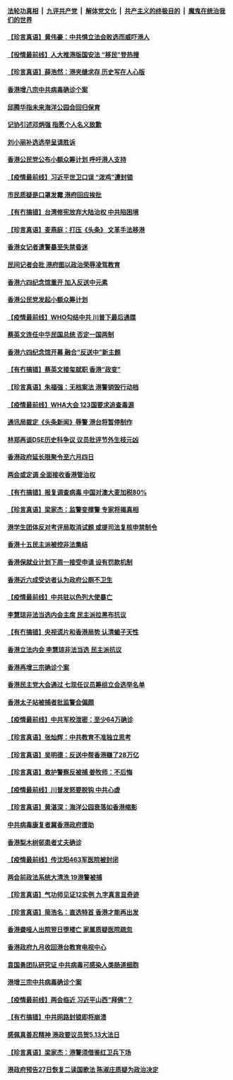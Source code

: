 

####  [法轮功真相](../../../../basic/blob/master/README.md?t=05241201) &nbsp;|&nbsp; [九评共产党](../../../../9ping.md/blob/master/README.md?t=05241201) &nbsp;|&nbsp; [解体党文化](../../../../jtdwh.md/blob/master/README.md?t=05241201)  &nbsp;|&nbsp; [共产主义的终极目的](../../../../gczydzjmd.md/blob/master/README.md?t=05241201) &nbsp;|&nbsp; [魔鬼在统治我们的世界](../../../../mgztzwmdsj.md/blob/master/README.md?t=05241201) 

#### [【珍言真语】黄伟豪：中共惧立法会败选而威吓港人](../pages/nsc415/n12131857.md?t=05241201) 

#### [【役情最前线】人大推港版国安法 “移民”登热搜](../pages/nsc415/n12130182.md?t=05241201) 

#### [【珍言真语】薛浩然：港夹缝求存 历史写在人心版](../pages/nsc415/n12129289.md?t=05241201) 

#### [香港增八宗中共病毒确诊个案](../pages/nsc415/n12127972.md?t=05241201) 

#### [邱腾华指未来海洋公园会回归保育](../pages/nsc415/n12127955.md?t=05241201) 

#### [记协引述邓炳强 指愿个人名义致歉](../pages/nsc415/n12127935.md?t=05241201) 

#### [刘小丽补选选举呈请胜诉](../pages/nsc415/n12127885.md?t=05241201) 

#### [香港公民党公布小额众筹计划 呼吁港人支持](../pages/nsc415/n12123413.md?t=05241201) 

#### [【疫情最前线】习近平世卫口误 “泼鸡”遭封锁](../pages/nsc415/n12127471.md?t=05241201) 

#### [市民质疑是口罩发霉 港府回应挨批](../pages/nsc415/n12123099.md?t=05241201) 

#### [【有冇搞错】台湾修宪放弃大陆治权 中共陷困境](../pages/nsc415/n12127316.md?t=05241201) 

#### [【珍言真语】麦燕庭：打压《头条》 文革手法移港](../pages/nsc415/n12126606.md?t=05241201) 

#### [香港女记者遭警暴至失禁昏迷](../pages/nsc415/n12125120.md?t=05241201) 

#### [民间记者会批 港府图以政治荣辱凌驾教育](../pages/nsc415/n12125116.md?t=05241201) 

#### [香港六四纪念馆重开 加入反送中元素](../pages/nsc415/n12125096.md?t=05241201) 

#### [香港公民党发起小额众筹计划](../pages/nsc415/n12125070.md?t=05241201) 

#### [【疫情最前线】WHO勾结中共 川普下最后通牒](../pages/nsc415/n12124547.md?t=05241201) 

#### [蔡英文连任中华民国总统 否定一国两制](../pages/nsc415/n12124793.md?t=05241201) 

#### [香港六四纪念馆开幕 融合“反送中”新主题](../pages/nsc415/n12124155.md?t=05241201) 

#### [【有冇搞错】蔡英文接玺就职 香港“政变”](../pages/nsc415/n12124392.md?t=05241201) 

#### [【珍言真语】朱福强：无档案法 港警销毁行动档](../pages/nsc415/n12123697.md?t=05241201) 

#### [【疫情最前线】WHA大会 123国要求追查毒源](../pages/nsc415/n12121865.md?t=05241201) 

#### [通讯局裁定《头条新闻》辱警 港台将暂停制作](../pages/nsc415/n12122432.md?t=05241201) 

#### [林郑再谈DSE历史科争议 议员批评节外生枝元凶](../pages/nsc415/n12122414.md?t=05241201) 

#### [香港政府延长限聚令至六月四日](../pages/nsc415/n12122366.md?t=05241201) 

#### [两会或定调 全面接收香港管治权](../pages/nsc415/n12122190.md?t=05241201) 

#### [【有冇搞错】报复调查病毒 中国对澳大麦加税80%](../pages/nsc415/n12121747.md?t=05241201) 

#### [【珍言真语】梁家杰：监警变撑警 专家将揭真相](../pages/nsc415/n12121241.md?t=05241201) 

#### [港学生团体反对考评局取消试题 或提司法复核申禁制令](../pages/nsc415/n12119623.md?t=05241201) 

#### [香港十五民主派被控非法集结](../pages/nsc415/n12119614.md?t=05241201) 

#### [香港保就业计划下周一接受申请 设有罚款机制](../pages/nsc415/n12119605.md?t=05241201) 

#### [香港近六成受访者认为政府公厕不卫生](../pages/nsc415/n12119591.md?t=05241201) 

#### [【疫情最前线】中共驻以色列大使暴亡](../pages/nsc415/n12119089.md?t=05241201) 

#### [李慧琼非法当选内会主席 民主派拉黑布抗议](../pages/nsc415/n12119353.md?t=05241201) 

#### [【有冇搞错】央视谎片和香港局势 认清蝎子天性](../pages/nsc415/n12119015.md?t=05241201) 

#### [香港立法内会 李慧琼非法当选 民主派抗议](../pages/nsc415/n12118643.md?t=05241201) 

#### [香港再增三宗确诊个案](../pages/nsc415/n12117002.md?t=05241201) 

#### [香港民主党大会通过 七现任议员筹组立会选举名单](../pages/nsc415/n12116973.md?t=05241201) 

#### [香港太子站被捕者批监警会偏颇](../pages/nsc415/n12116949.md?t=05241201) 

#### [【疫情最前线】中共军校泄密：至少64万确诊](../pages/nsc415/n12116661.md?t=05241201) 

#### [【珍言真语】张灿辉：中共教育不准独立思考](../pages/nsc415/n12116869.md?t=05241201) 

#### [【珍言真语】吴明德：反送中帮香港赚了28万亿](../pages/nsc415/n12116262.md?t=05241201) 

#### [【珍言真语】救护警察反被捕 姜牧师：不后悔](../pages/nsc415/n12114504.md?t=05241201) 

#### [【疫情最前线】川普发怒要脱钩 中共心虚](../pages/nsc415/n12112978.md?t=05241201) 

#### [【珍言真语】黄湛深：海洋公园衰落如香港缩影](../pages/nsc415/n12111806.md?t=05241201) 

#### [中共病毒康复者冀香港政府援助](../pages/nsc415/n12110394.md?t=05241201) 

#### [香港梨木树邨患者丈夫确诊](../pages/nsc415/n12110380.md?t=05241201) 

#### [【疫情最前线】传沈阳463军医院被封闭](../pages/nsc415/n12109554.md?t=05241201) 

#### [两会前政法系统大清洗 19港警被捕](../pages/nsc415/n12110246.md?t=05241201) 

#### [【珍言真语】气功师见证12实例 九字真言显奇迹](../pages/nsc415/n12108533.md?t=05241201) 

#### [【珍言真语】简浩名：直选特首 香港才能再出发](../pages/nsc415/n12107074.md?t=05241201) 

#### [香港聋哑人出院翌日堕楼亡 家属质疑医院疏忽](../pages/nsc415/n12107050.md?t=05241201) 

#### [香港政府九月收回港台教育电视中心](../pages/nsc415/n12107034.md?t=05241201) 

#### [袁国勇团队研究证 中共病毒可感染人类肠道细胞](../pages/nsc415/n12107023.md?t=05241201) 

#### [港增三宗中共病毒确诊个案](../pages/nsc415/n12107009.md?t=05241201) 

#### [【疫情最前线】两会临近 习近平山西“拜佛”？](../pages/nsc415/n12106356.md?t=05241201) 

#### [【有冇搞错】中共网路封锁即将崩溃](../pages/nsc415/n12106234.md?t=05241201) 

#### [感佩真善忍精神 港政要议员贺5.13大法日](../pages/nsc415/n12103789.md?t=05241201) 

#### [【珍言真语】梁家杰：港警须借鉴红卫兵下场](../pages/nsc415/n12105516.md?t=05241201) 

#### [港政府预告27日恢复二读国歌法 陈淑庄质疑为政治决定](../pages/nsc415/n12103828.md?t=05241201) 

